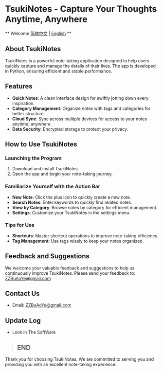 # **TsukiNotes - Capture Your Thoughts Anytime, Anywhere**

** Welcome [简体中文](readme_cn.md) | [English](readme.md) **

## About TsukiNotes

TsukiNotes is a powerful note-taking application designed to help users quickly capture and manage the details of their lives. The app is developed in Python, ensuring efficient and stable performance.

## Features

- **Quick Notes**: A clean interface design for swiftly jotting down every inspiration.
- **Category Management**: Organize notes with tags and categories for better structure.
- **Cloud Sync**: Sync across multiple devices for access to your notes anytime, anywhere.
- **Data Security**: Encrypted storage to protect your privacy.

## How to Use TsukiNotes

### Launching the Program

1. Download and install TsukiNotes.
2. Open the app and begin your note-taking journey.

### Familiarize Yourself with the Action Bar

- **New Note**: Click the plus icon to quickly create a new note.
- **Search Notes**: Enter keywords to quickly find related notes.
- **View by Category**: Browse notes by category for efficient management.
- **Settings**: Customize your TsukiNotes in the settings menu.

### Tips for Use

- **Shortcuts**: Master shortcut operations to improve note-taking efficiency.
- **Tag Management**: Use tags wisely to keep your notes organized.

## Feedback and Suggestions

We welcome your valuable feedback and suggestions to help us continuously improve TsukiNotes. Please send your feedback to: [ZZBuAoYe@gmail.com](https://mail.google.com/mail/u/0/#inbox?compose=new)

## Contact Us

- Email: [ZZBuAoYe@gmail.com](https://mail.google.com/mail/u/0/#inbox?compose=new)

## Update Log

- Look in The SoftWare

> ## **END**

Thank you for choosing TsukiNotes. We are committed to serving you and providing you with an excellent note-taking experience.